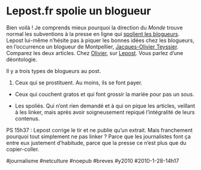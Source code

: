 # Lepost.fr spolie un blogueur

Bien voilà ! Je comprends mieux pourquoi la direction du *Monde* trouve normal les subventions à la presse en ligne qui [spolient les blogueurs](../../2009/12/l%E2%80%99etat-spolie-les-blogueurs.md). Lepost lui-même n’hésite pas à piquer les bonnes idées chez les blogueurs, en l’occurrence un blogueur de Montpellier, [Jacques-Olivier Teyssier](http://www.montpellier-journal.fr). Comparez les deux articles. Chez [Olivier](http://www.montpellier-journal.fr/2010/01/freche-fabius-lenregistrement.html), sur [Lepost](http://www.lepost.fr/article/2010/01/28/1911263_fabius-pas-catholique-ecoutez-ce-que-georges-freche-a-dit.html). Vous parlez d’une déontologie.

Il y a trois types de blogueurs au post.

1. Ceux qui se prostituent. Au moins, ils se font payer.

- Ceux qui couchent gratos et qui font grossir la mariée pour pas un sous.

- Les spoliés. Qui n’ont rien demandé et à qui on pique les articles, veillant à les linker, mais après avoir soigneusement repiqué l’intégralité de leurs contenus.

PS 15h37 : Lepost corrige le tir et ne publie qu’un extrait. Mais franchement pourquoi tout simplement ne pas linker ? Parce que les journalistes font ça entre eux justement d’habitude, parce que la presse ce n’est plus que du copier-coller. 



#journalisme #netculture #noepub #breves #y2010 #2010-1-28-14h17
